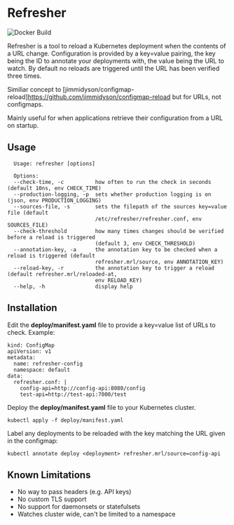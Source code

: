 # Refresher

![Docker Build](https://github.com/jakeloxton/refresher/actions/workflows/docker-image.yml/badge.svg)

Refresher is a tool to reload a Kubernetes deployment when the contents of a URL change. Configuration is provided by a key=value pairing, the key being the ID to annotate your deployments with, the value being the URL to watch. By default no reloads are triggered until the URL has been verified three times.

Similiar concept to [jimmidyson/configmap-reload]https://github.com/jimmidyson/configmap-reload but for URLs, not configmaps.

Mainly useful for when applications retrieve their configuration from a URL on startup.

## Usage

```
  Usage: refresher [options]

  Options:
  --check-time, -c          how often to run the check in seconds (default 10ns, env CHECK_TIME)
  --production-logging, -p  sets whether production logging is on (json, env PRODUCTION_LOGGING)
  --sources-file, -s        sets the filepath of the sources key=value file (default
                            /etc/refresher/refresher.conf, env SOURCES_FILE)
  --check-threshold         how many times changes should be verified before a reload is triggered
                            (default 3, env CHECK_THRESHOLD)
  --annotation-key, -a      the annotation key to be checked when a reload is triggered (default
                            refresher.mrl/source, env ANNOTATION_KEY)
  --reload-key, -r          the annotation key to trigger a reload (default refresher.mrl/reloaded-at,
                            env RELOAD_KEY)
  --help, -h                display help
```

## Installation

Edit the **deploy/manifest.yaml** file to provide a key=value list of URLs to check.
Example:

```
kind: ConfigMap 
apiVersion: v1 
metadata:
  name: refresher-config
  namespace: default
data:
  refresher.conf: |
    config-api=http://config-api:8080/config
    test-api=http://test-api:7000/test
```

Deploy the **deploy/manifest.yaml** file to your Kubernetes cluster.

```
kubectl apply -f deploy/manifest.yaml
```

Label any deployments to be reloaded with the key matching the URL given in the configmap:

```
kubectl annotate deploy <deployment> refresher.mrl/source=config-api
```

## Known Limitations

- No way to pass headers (e.g. API keys)
- No custom TLS support
- No support for daemonsets or statefulsets
- Watches cluster wide, can't be limited to a namespace
